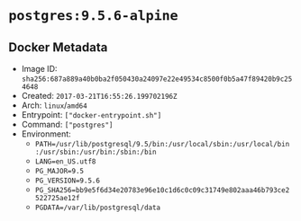 # `postgres:9.5.6-alpine`

## Docker Metadata

- Image ID: `sha256:687a889a40b0ba2f050430a24097e22e49534c8500f0b5a47f89420b9c254648`
- Created: `2017-03-21T16:55:26.199702196Z`
- Arch: `linux`/`amd64`
- Entrypoint: `["docker-entrypoint.sh"]`
- Command: `["postgres"]`
- Environment:
  - `PATH=/usr/lib/postgresql/9.5/bin:/usr/local/sbin:/usr/local/bin:/usr/sbin:/usr/bin:/sbin:/bin`
  - `LANG=en_US.utf8`
  - `PG_MAJOR=9.5`
  - `PG_VERSION=9.5.6`
  - `PG_SHA256=bb9e5f6d34e20783e96e10c1d6c0c09c31749e802aaa46b793ce2522725ae12f`
  - `PGDATA=/var/lib/postgresql/data`
